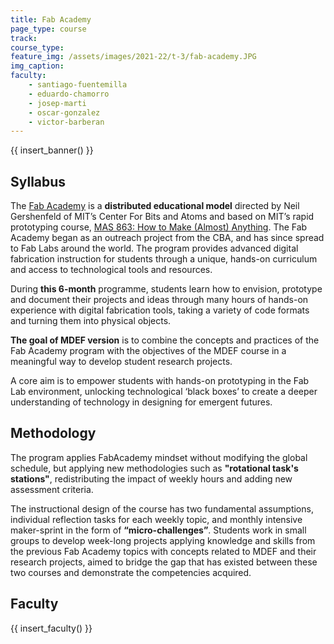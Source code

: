 ```yaml
---
title: Fab Academy
page_type: course
track:
course_type:
feature_img: /assets/images/2021-22/t-3/fab-academy.JPG
img_caption: 
faculty: 
    - santiago-fuentemilla
    - eduardo-chamorro
    - josep-marti
    - oscar-gonzalez
    - victor-barberan
---
```


{{ insert_banner() }}

## Syllabus

The [Fab Academy](https://fabacademy.org/) is a **distributed educational model** directed by Neil Gershenfeld of MIT’s Center For Bits and Atoms and based on MIT’s rapid prototyping course, [MAS 863: How to Make (Almost) Anything](http://fab.cba.mit.edu/classes/MAS.863/). The Fab Academy began as an outreach project from the CBA, and has since spread to Fab Labs around the world. The program provides advanced digital fabrication instruction for students through a unique, hands-on curriculum and access to technological tools and resources.

During **this 6-month** programme, students learn how to envision, prototype and document their projects and ideas through many hours of hands-on experience with digital fabrication tools, taking a variety of code formats and turning them into physical objects.

**The goal of MDEF version** is to combine the concepts and practices of the Fab Academy program with the objectives of the MDEF course in a meaningful way to develop student research projects.

A core aim is to empower students with hands-on prototyping in the Fab Lab environment, unlocking technological ‘black boxes’ to create a deeper understanding of technology in designing for emergent futures.

## Methodology

The program applies FabAcademy mindset without modifying the global schedule, but applying new methodologies such as **"rotational task's stations"**, redistributing the impact of weekly hours and adding new assessment criteria.

The instructional design of the course has two fundamental assumptions, individual reflection tasks for each weekly topic, and monthly intensive maker-sprint in the form of **“micro-challenges”**. Students work in small groups to develop week-long projects applying knowledge and skills from the previous Fab Academy topics with concepts related to MDEF and their research projects, aimed to bridge the gap that has existed between these two courses and demonstrate the competencies acquired.

## Faculty

{{ insert_faculty() }}